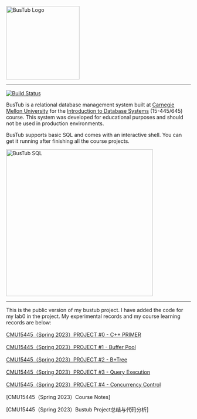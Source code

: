 <img src="logo/bustub-whiteborder.svg" alt="BusTub Logo" height="200">

-----------------

[![Build Status](https://github.com/cmu-db/bustub/actions/workflows/cmake.yml/badge.svg)](https://github.com/cmu-db/bustub/actions/workflows/cmake.yml)

BusTub is a relational database management system built at [Carnegie Mellon University](https://db.cs.cmu.edu) for the [Introduction to Database Systems](https://15445.courses.cs.cmu.edu) (15-445/645) course. This system was developed for educational purposes and should not be used in production environments.

BusTub supports basic SQL and comes with an interactive shell. You can get it running after finishing all the course projects.

<img src="logo/sql.png" alt="BusTub SQL" width="400">

-----------------

This is the public version of my bustub project. I have added the code for my lab0 in the project. My experimental records and my course learning records are below:

[CMU15445（Spring 2023）PROJECT #0 - C++ PRIMER](https://zhuanlan.zhihu.com/p/661602861)

[CMU15445（Spring 2023）PROJECT #1 - Buffer Pool](https://zhuanlan.zhihu.com/p/662502415)

[CMU15445（Spring 2023）PROJECT #2 - B+Tree](https://zhuanlan.zhihu.com/p/665802858)

[CMU15445（Spring 2023）PROJECT #3 - Query Execution](https://zhuanlan.zhihu.com/p/667564887)

[CMU15445（Spring 2023）PROJECT #4 - Concurrency Control](https://zhuanlan.zhihu.com/p/668922206)

[CMU15445（Spring 2023）Course Notes]

[CMU15445（Spring 2023）Bustub Project总结与代码分析]
